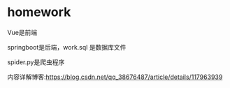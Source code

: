 # homework
Vue是前端

springboot是后端，work.sql 是数据库文件

spider.py是爬虫程序

内容详解博客:https://blog.csdn.net/qq_38676487/article/details/117963939

